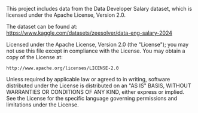 This project includes data from the Data Developer Salary dataset,
which is licensed under the Apache License, Version 2.0.

The dataset can be found at: https://www.kaggle.com/datasets/zeesolver/data-eng-salary-2024

Licensed under the Apache License, Version 2.0 (the "License");
you may not use this file except in compliance with the License.
You may obtain a copy of the License at:

    http://www.apache.org/licenses/LICENSE-2.0

Unless required by applicable law or agreed to in writing, software
distributed under the License is distributed on an "AS IS" BASIS,
WITHOUT WARRANTIES OR CONDITIONS OF ANY KIND, either express or implied.
See the License for the specific language governing permissions and
limitations under the License.
